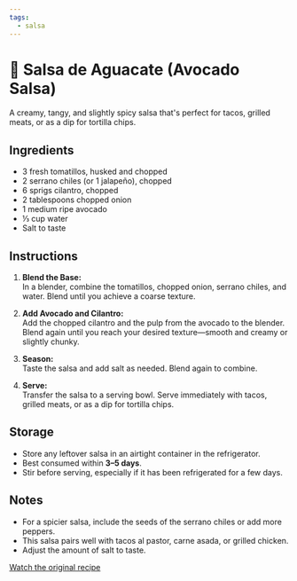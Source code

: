 ```yaml
---
tags:
  - salsa
---
```


# 🥑 Salsa de Aguacate (Avocado Salsa)

A creamy, tangy, and slightly spicy salsa that's perfect for tacos, grilled meats, or as a dip for tortilla chips.

## Ingredients

- 3 fresh tomatillos, husked and chopped
- 2 serrano chiles (or 1 jalapeño), chopped
- 6 sprigs cilantro, chopped
- 2 tablespoons chopped onion
- 1 medium ripe avocado
- ⅓ cup water
- Salt to taste

## Instructions

1. **Blend the Base:**  
   In a blender, combine the tomatillos, chopped onion, serrano chiles, and water. Blend until you achieve a coarse texture.

2. **Add Avocado and Cilantro:**  
   Add the chopped cilantro and the pulp from the avocado to the blender. Blend again until you reach your desired texture—smooth and creamy or slightly chunky.

3. **Season:**  
   Taste the salsa and add salt as needed. Blend again to combine.

4. **Serve:**  
   Transfer the salsa to a serving bowl. Serve immediately with tacos, grilled meats, or as a dip for tortilla chips.

## Storage

- Store any leftover salsa in an airtight container in the refrigerator.
- Best consumed within **3–5 days**.
- Stir before serving, especially if it has been refrigerated for a few days.

## Notes

- For a spicier salsa, include the seeds of the serrano chiles or add more peppers.
- This salsa pairs well with tacos al pastor, carne asada, or grilled chicken.
- Adjust the amount of salt to taste.

[Watch the original recipe](https://www.mexicoinmykitchen.com/avocado-green-salsa-recipe/)
